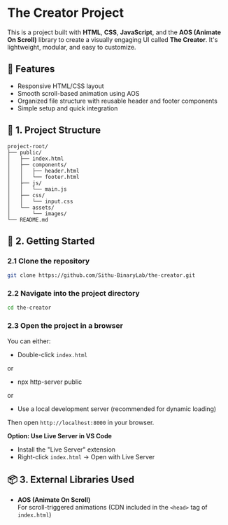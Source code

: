 # The Creator Project

This is a project built with **HTML**, **CSS**, **JavaScript**, and the **AOS (Animate On Scroll)** library to create a visually engaging UI called **The Creator**. It's lightweight, modular, and easy to customize.

## 🌟 Features

- Responsive HTML/CSS layout
- Smooth scroll-based animation using AOS
- Organized file structure with reusable header and footer components
- Simple setup and quick integration

## 📂 1. Project Structure

```
project-root/
├── public/
│   ├── index.html
│   ├── components/
│   │   ├── header.html
│   │   └── footer.html
│   ├── js/
│   │   └── main.js
│   ├── css/
│   │   └── input.css
│   └── assets/
│       └── images/
└── README.md

```

## 🚀 2. Getting Started

### 2.1 Clone the repository

```bash
git clone https://github.com/Sithu-BinaryLab/the-creator.git
```

### 2.2 Navigate into the project directory

```bash
cd the-creator
```

### 2.3 Open the project in a browser

You can either:

- Double-click `index.html`

or

- npx http-server public

or

- Use a local development server (recommended for dynamic loading)

Then open `http://localhost:8000` in your browser.

**Option: Use Live Server in VS Code**

- Install the "Live Server" extension
- Right-click `index.html` → Open with Live Server

## 📦 3. External Libraries Used

- **AOS (Animate On Scroll)**  
  For scroll-triggered animations (CDN included in the `<head>` tag of `index.html`)
